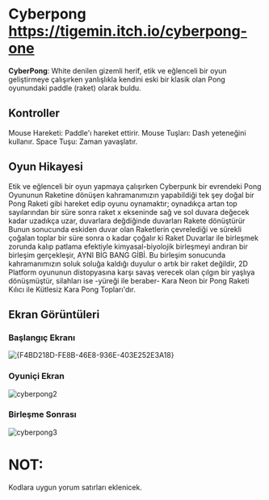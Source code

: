 # Cyberpong https://tigemin.itch.io/cyberpong-one

**CyberPong**: White denilen gizemli herif, etik ve eğlenceli bir oyun geliştirmeye çalışırken yanlışlıkla kendini eski bir klasik olan Pong oyunundaki paddle (raket) olarak buldu. 

## Kontroller
Mouse Hareketi: Paddle'ı hareket ettirir. 
Mouse Tuşları: Dash yeteneğini kullanır.
Space Tuşu: Zaman yavaşlatır.

## Oyun Hikayesi
Etik ve eğlenceli bir oyun yapmaya çalışırken Cyberpunk bir evrendeki Pong Oyununun Raketine dönüşen kahramanımızın yapabildiği tek şey doğal bir Pong Raketi gibi hareket edip oyunu oynamaktır; oynadıkça artan top sayılarından bir süre sonra raket x ekseninde sağ ve sol duvara değecek kadar uzadıkça uzar, duvarlara değdiğinde duvarları Rakete dönüştürür Bunun sonucunda eskiden duvar olan Raketlerin çevrelediği ve sürekli çoğalan toplar bir süre sonra o kadar çoğalır ki Raket Duvarlar ile birleşmek zorunda kalıp patlama efektiyle kimyasal-biyolojik birleşmeyi andıran bir birleşim gerçekleşir, AYNI BİG BANG GİBİ. Bu birleşim sonucunda kahramanımızın soluk soluğa kaldığı duyulur o artık bir raket değildir, 2D Platform oyununun distopyasına karşı savaş verecek olan çılgın bir yaşlıya dönüşmüştür, silahları ise -yüreği ile beraber- Kara Neon bir Pong Raketi Kılıcı ile Kütlesiz Kara Pong Topları'dır.

## Ekran Görüntüleri
### Başlangıç Ekranı
![{F4BD218D-FE8B-46E8-936E-403E252E3A18}](https://github.com/user-attachments/assets/11d843f8-8769-4041-a59d-403f8f523495)



### Oyuniçi Ekran
![cyberpong2](https://github.com/user-attachments/assets/3735fd8e-718a-4857-b429-3bfb5763c5ae)

### Birleşme Sonrası
![cyberpong3](https://github.com/user-attachments/assets/b2678efe-57c9-48d8-86a3-71c5205bbcc0)

# NOT:
Kodlara uygun yorum satırları eklenicek.
